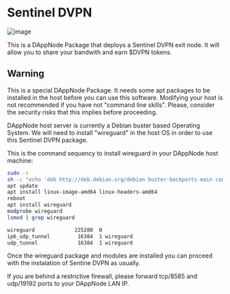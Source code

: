 
# Sentinel DVPN

![image](https://user-images.githubusercontent.com/23276270/126507793-b97ff84c-e7f4-4edc-9d13-1e1f348d6305.png)

This is a DAppNode Package that deploys a Sentinel DVPN exit node. It will allow you to share your bandwith and earn $DVPN tokens.

## Warning

This is a special DAppNode Package. It needs some apt packages to be installed in the host before you can use this software.
Modifying your host is not recommended if you have not "command line skills". Please, consider the security risks that this implies before proceeding.

DAppNode host server is currently a Debian buster based Operating System. We will need to install "wireguard" in the host OS in order to use this Sentinel DVPN package.

This is the command sequency to install wireguard in your DAppNode host machine:


```bash
sudo -s
sh -c "echo 'deb http://deb.debian.org/debian buster-backports main contrib non-free' > /etc/apt/sources.list.d/buster-backports.list"
apt update
apt install linux-image-amd64 linux-headers-amd64
reboot
apt install wireguard
modprobe wireguard
lsmod | grep wireguard

wireguard             225280  0
ip6_udp_tunnel         16384  1 wireguard
udp_tunnel             16384  1 wireguard
```

Once the wireguard package and modules are installed you can proceed with the instalation of Sentine DVPN as usually.

If you are behind a restrictive firewall, please forward tcp/8585 and udp/19192 ports to your DAppNode LAN IP.

